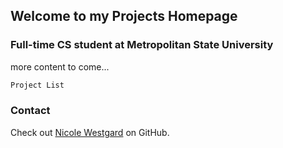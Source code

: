 
## Welcome to my Projects Homepage



###  Full-time CS student at Metropolitan State University
more content to come...
 
```markdown
Project List


```





###  Contact

 Check out [Nicole Westgard](https://github.com/westgardN) on GitHub.
